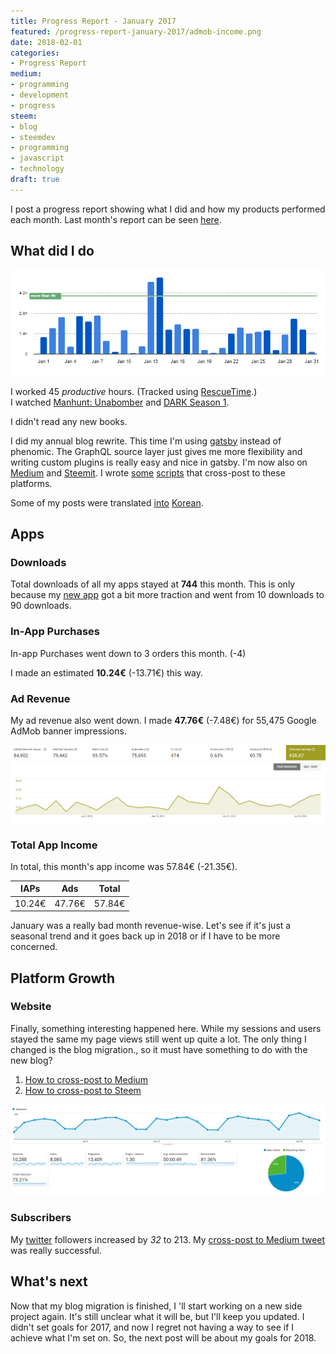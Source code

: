 ```yaml
---
title: Progress Report - January 2017
featured: /progress-report-january-2017/admob-income.png
date: 2018-02-01
categories:
- Progress Report
medium:
- programming
- development
- progress
steem:
- blog
- steemdev
- programming
- javascript
- technology
draft: true
---
```


I post a progress report showing what I did and how my products performed each month.
Last month's report can be seen [here](/progress-report-december-2017).

## What did I do

[![Productive Hours in January 2017](./rescueTime.png)](./rescueTime.png)

I worked 45 _productive_ hours. (Tracked using [RescueTime](/redirects/rescuetime).)  
I watched [Manhunt: Unabomber](https://trakt.tv/shows/manhunt-unabomber/seasons/1) and [DARK Season 1](https://trakt.tv/shows/dark/seasons/1).

I didn't read any new books.  

I did my annual blog rewrite. This time I'm using [gatsby](https://www.gatsbyjs.org) instead of phenomic. The GraphQL source layer just gives me more flexibility and writing custom plugins is really easy and nice in gatsby.
I'm now also on [Medium](http://medium.com/@cmichel) and [Steemit](http://steemit.com/@cmichel). I wrote [some](/how-to-crosspost-to-medium) [scripts](/how-to-crosspost-to-steem) that cross-post to these platforms.

Some of my posts were translated [into](http://webframeworks.kr/tutorials/weplanet/react-native-progress-circle/) [Korean](http://webframeworks.kr/tutorials/weplanet/how-to-use-react-in-markdown/).

## Apps
### Downloads
Total downloads of all my apps stayed at **744** this month. This is only because my [new app](/released-my-fifth-react-native-app) got a bit more traction and went from 10 downloads to 90 downloads.

### In-App Purchases
In-app Purchases went down to 3 orders this month. (-4)

I made an estimated **10.24€** (-13.71€) this way.

### Ad Revenue
My ad revenue also went down. I made **47.76€** (-7.48€) for 55,475 Google AdMob banner impressions.  

[![App Income AdMob](./admob-income.png)](./admob-income.png)

### Total App Income
In total, this month's app income was 57.84€ (-21.35€).

IAPs | Ads | Total
--- | --- | ---
10.24€ | 47.76€ | 57.84€

January was a really bad month revenue-wise. Let's see if it's just a seasonal trend and it goes back up in 2018 or if I have to be more concerned.

## Platform Growth
### Website
Finally, something interesting happened here. While my sessions and users stayed the same my page views still went up quite a lot. The only thing I changed is the blog migration., so it must have something to do with the new blog?

1. [How to cross-post to Medium](/how-to-crosspost-to-medium)
1. [How to cross-post to Steem](/how-to-crosspost-to-steem)

[![Website Traffic](./website-traffic.png)](./website-traffic.png)

### Subscribers
My [twitter](https://twitter.com/cmichelio) followers increased by _32_ to 213. My [cross-post to Medium tweet](https://twitter.com/cmichelio/status/945481231872950272) was really successful.

## What's next
Now that my blog migration is finished, I 'll start working on a new side project again.
It's still unclear what it will be, but I'll keep you updated.
I didn't set goals for 2017, and now I regret not having a way to see if I achieve what I'm set on.
So, the next post will be about my goals for 2018.
